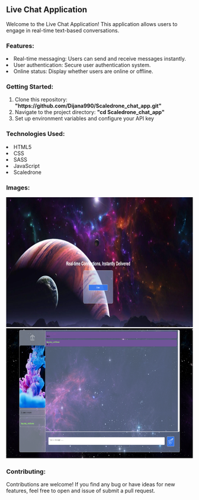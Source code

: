 <h2> Live Chat Application</h2>

<p>Welcome to the Live Chat Application! This application allows users to
engage in real-time text-based conversations.</p>

<h3>Features:</h3>
<li>Real-time messaging: Users can send and receive messages instantly.</li>
<li>User authentication: Secure user authentication system. </li>
<li>Online status: Display whether users are online or offline. </li>

<h3>Getting Started:</h3>
<ol>
<li>Clone this repository: <b>"https://github.com/Dijana990/Scaledrone_chat_app.git"</b></li>
<li>Navigate to the project directory: <b>"cd Scaledrone_chat_app"</b> </li>
<li>Set up environment variables and configure your API key</li>
</ol>

<h3>Technologies Used:</h3>
<li>HTML5</li>
<li>CSS</li>
<li>SASS</li>
<li>JavaScript</li>
<li>Scaledrone</li>

<h3>Images:</h3>
<img src="/images/Login.png" alt="Login page" width="550px" height="350px"/><br>
<img src="/images/Main.png" alt="Main page" width="550px" height="350px"/>

<h3>Contributing:</h3>
<p>Contributions are welcome! If you find any bug or have ideas for new features,
feel free to open and issue of submit a pull request.
</p>
